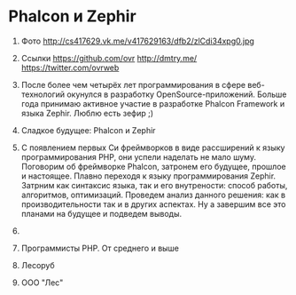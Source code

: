 Phalcon и Zephir
================

1. Фото http://cs417629.vk.me/v417629163/dfb2/zlCdi34xpg0.jpg

2. Ссылки
   https://github.com/ovr
   http://dmtry.me/
   https://twitter.com/ovrweb

3. После более чем четырёх лет программирования в сфере веб-технологий окунулся в разработку OpenSource-приложений. Больше года принимаю активное участие в разработке Phalcon Framework и языка Zephir. Люблю есть зефир ;)

4. Сладкое будущее: Phalcon и Zephir

5.
   C появлением первых Cи фреймворков в виде рассширений к языку программирования PHP, они успели наделать не мало шуму.
   Поговорим об фреймворке Phalcon, затронем его будущее, прошлое и настоящее.
   Плавно переходя к языку программирования Zephir. Затрним как синтаксис языка, так и его внутрености: способ работы, алгоритмов, оптимизаций.
   Проведем анализ данного решения: как в производительности так и в других аспектах.
   Ну а завершим все это планами на будущее и подведем выводы.
6. 
   
7. Программисты PHP. От среднего и выше

8. Лесоруб

9. ООО "Лес"
